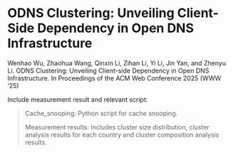# ODNS Clustering: Unveiling Client-Side Dependency in Open DNS Infrastructure

Wenhao Wu, Zhaohua Wang, Qinxin Li, Zihan Li, Yi Li, Jin Yan, and Zhenyu Li. ODNS Clustering: Unveiling Client-side Dependency in Open DNS Infrastructure. In Proceedings of the ACM Web Conference 2025 (WWW ’25)

Include measurement result and relevant script:
> Cache_snooping: Python script for cache snooping.
> 
> Measurement results: Includes cluster size distribution, cluster analysis results for each country and cluster composition analysis results.
